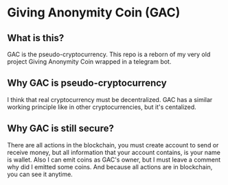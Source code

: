 # Giving Anonymity Coin (GAC)
## What is this?
GAC is the pseudo-cryptocurrency. This repo is a reborn of my very old project Giving Anonymity Coin wrapped in a telegram bot.
## Why GAC is pseudo-cryptocurrency
I think that real cryptocurrency must be decentralized. GAC has a similar working principle like in other cryptocurrencies, but it's centalized.
## Why GAC is still secure?
There are all actions in the blockchain, you must create account to send or receive money, but all information that your account contains, is your name is wallet. Also I can emit coins as GAC's owner, but I must leave a comment why did I emitted some coins. And because all actions are in blockchain, you can see it anytime.
